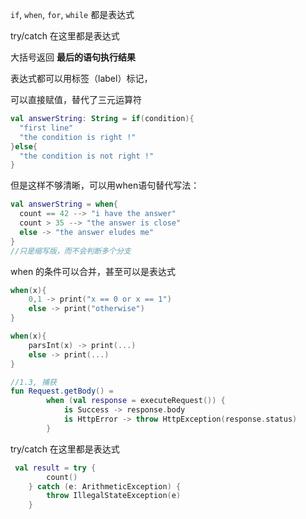 `if`, `when`, `for`, `while` 都是表达式  

try/catch 在这里都是表达式 



大括号返回 **最后的语句执行结果**

表达式都可以用标签（label）标记，



可以直接赋值，替代了三元运算符

```kotlin
val answerString: String = if(condition){
  "first line"
  "the condition is right !"
}else{
  "the condition is not right !"  
}
```

但是这样不够清晰，可以用when语句替代写法：

```kotlin
val answerString = when{
  count == 42 --> "i have the answer"
  count > 35 --> "the answer is close"  
  else -> "the answer eludes me"
}
//只是缩写版，而不会判断多个分支
```

when 的条件可以合并，甚至可以是表达式

```kotlin
when(x){
    0,1 -> print("x == 0 or x == 1")
    else -> print("otherwise")
}

when(x){
    parsInt(x) -> print(...)
    else -> print(...)
}
```

```kotlin
//1.3, 捕获
fun Request.getBody() =
        when (val response = executeRequest()) {
            is Success -> response.body
            is HttpError -> throw HttpException(response.status)
        }
```



try/catch 在这里都是表达式

```kotlin
 val result = try {
        count()
    } catch (e: ArithmeticException) {
        throw IllegalStateException(e)
    }
```

